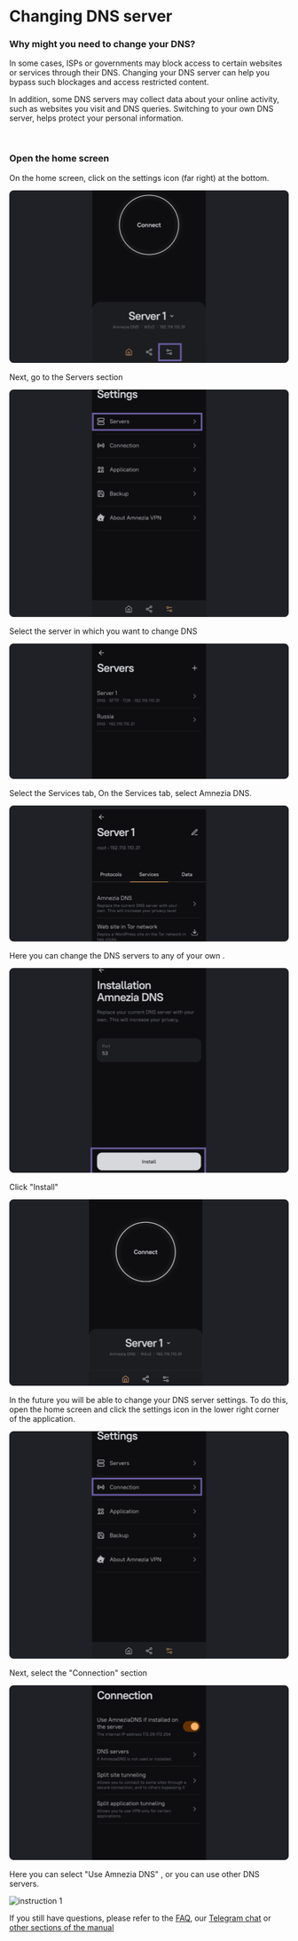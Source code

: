 # Changing DNS server

### Why might you need to change your DNS?

In some cases, ISPs or governments may block access to certain websites or services through their DNS.
Changing your DNS server can help you bypass such blockages and access restricted content.

In addition, some DNS servers may collect data about your online activity, such as websites you visit and
DNS queries. Switching to your own DNS server, helps protect your personal information.


&nbsp;

### Open the home screen  

On the home screen, click on the settings icon (far right) at the bottom.

![instruction 1](https://raw.githubusercontent.com/Aftershock669/amnezia-open-docs/master/docs/en/instructions/06_change-dns/img/cd_en_1.png)

Next, go to the Servers section 

![instruction 1](https://raw.githubusercontent.com/Aftershock669/amnezia-open-docs/master/docs/en/instructions/06_change-dns/img/cd_en_2.png)

Select the server in which you want to change DNS

![instruction 1](https://raw.githubusercontent.com/Aftershock669/amnezia-open-docs/master/docs/en/instructions/06_change-dns/img/cd_en_3.png)

Select the Services tab, 
On the Services tab, select Amnezia DNS.

![instruction 1](https://raw.githubusercontent.com/Aftershock669/amnezia-open-docs/master/docs/en/instructions/06_change-dns/img/cd_en_4.png)

Here you can change the DNS servers to any of your own .

![instruction 1](https://raw.githubusercontent.com/Aftershock669/amnezia-open-docs/master/docs/en/instructions/06_change-dns/img/cd_en_5.png)

Click "Install" 

![instruction 1](https://raw.githubusercontent.com/Aftershock669/amnezia-open-docs/master/docs/en/instructions/06_change-dns/img/cd_en_6.png)

In the future you will be able to change your DNS server settings.
To do this, open the home screen and click the settings icon in the lower right corner of the application.

![instruction 1](https://raw.githubusercontent.com/Aftershock669/amnezia-open-docs/master/docs/en/instructions/06_change-dns/img/cd_en_7.png)

Next, select the "Connection" section

![instruction 1](https://raw.githubusercontent.com/Aftershock669/amnezia-open-docs/master/docs/en/instructions/06_change-dns/img/cd_en_8.png)

Here you can select "Use Amnezia DNS" , or you can use other DNS servers.

![instruction 1](https://raw.githubusercontent.com/Aftershock669/amnezia-open-docs/master/docs/en/instructions/06_change-dns/img/cd_en_9.png)


If you still have questions, please refer to the [FAQ], our [Telegram chat] or [other sections of the manual]


[amnezia-site-ext-link]: https://amnezia-web-nx1r.vercel.app
[about-int-link]: /about
[FAQ]: /about 
[Telegram chat]: /about 
[other sections of the manual]: /about





